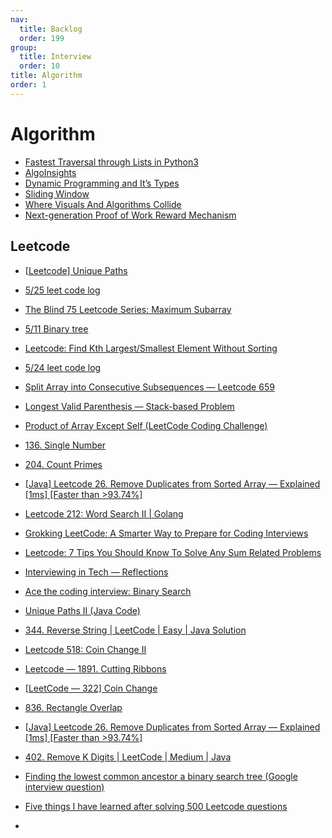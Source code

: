 ```yaml
---
nav:
  title: Backlog
  order: 199
group:
  title: Interview
  order: 10
title: Algorithm
order: 1
---
```


# Algorithm

- [Fastest Traversal through Lists in Python3](https://medium.com/@syedansab500/fastest-traversal-through-lists-in-python3-6f34660a7be5?source=topics_v2---------3-89--------------------7e124e5b_64e6_4aa4_ad61_33b0b0bab99d-------19)
- [AlgoInsights](https://medium.com/@nctnim/algoinsights-bcf2e59b8790?source=topics_v2---------5-89--------------------7e124e5b_64e6_4aa4_ad61_33b0b0bab99d-------19)
- [Dynamic Programming and It’s Types](https://medium.com/@devedroy/dynamic-programming-and-its-types-33b6f01d0ec6?source=topics_v2---------9-89--------------------7e124e5b_64e6_4aa4_ad61_33b0b0bab99d-------19)
- [Sliding Window](https://medium.com/@zhuting/sliding-window-b09806780d79?source=topics_v2---------23-89--------------------7e124e5b_64e6_4aa4_ad61_33b0b0bab99d-------19)
- [Where Visuals And Algorithms Collide](https://medium.com/@scopedoutcode/where-visuals-and-algorithms-collide-1f4c94a75bf9?source=topics_v2---------28-89--------------------7e124e5b_64e6_4aa4_ad61_33b0b0bab99d-------19)
- [Next-generation Proof of Work Reward Mechanism](https://medium.com/@deeper-network/next-generation-proof-of-work-reward-mechanism-a869126abb8?source=topics_v2---------4-86--------------------65f95563_8c46_4b07_91f6_b65798a85424-------19)



## Leetcode

- [[Leetcode\] Unique Paths](https://medium.com/@sarcas0705/leetcode-unique-paths-f035441fc856?source=topics_v2---------0-89--------------------69bce512_2795_4f0c_895b_9f48997bbb00-------19)
- [5/25 leet code log](https://medium.com/@sgnan1012/5-25-leet-code-log-42685e1962dc?source=topics_v2---------1-89--------------------69bce512_2795_4f0c_895b_9f48997bbb00-------19)
- [The Blind 75 Leetcode Series: Maximum Subarray](https://medium.com/@jonathan-ck-chao/the-blind-75-leetcode-series-maximum-subarray-e576794913e4?source=topics_v2---------2-89--------------------69bce512_2795_4f0c_895b_9f48997bbb00-------19)
- [5/11 Binary tree](https://medium.com/@sgnan1012/5-11-binary-tree-e15e824ce8a8?source=topics_v2---------3-89--------------------69bce512_2795_4f0c_895b_9f48997bbb00-------19)
- [Leetcode: Find Kth Largest/Smallest Element Without Sorting](https://medium.com/interviewnoodle/leetcode-find-kth-largest-smallest-element-without-sorting-77b92c75c890?source=topics_v2---------4-89--------------------69bce512_2795_4f0c_895b_9f48997bbb00-------19)
- [5/24 leet code log](https://medium.com/@sgnan1012/5-24-leet-code-log-bb9e1469002f?source=topics_v2---------5-89--------------------69bce512_2795_4f0c_895b_9f48997bbb00-------19)
- [Split Array into Consecutive Subsequences — Leetcode 659](https://medium.com/@gauriwankhade/split-array-into-consecutive-subsequences-leetcode-659-473f621847a9?source=topics_v2---------6-89--------------------69bce512_2795_4f0c_895b_9f48997bbb00-------19)
- [Longest Valid Parenthesis — Stack-based Problem](https://medium.com/@sudhirsinghshekhawat/longest-valid-parenthesis-stack-based-problem-eedd1f496657?source=topics_v2---------7-89--------------------69bce512_2795_4f0c_895b_9f48997bbb00-------19)
- [Product of Array Except Self (LeetCode Coding Challenge)](https://medium.com/@nwthomas/product-of-array-except-self-leetcode-coding-challenge-d8be088f2d28?source=topics_v2---------8-89--------------------69bce512_2795_4f0c_895b_9f48997bbb00-------19)
- [136. Single Number](https://medium.com/@ybkh811/136-single-number-9ceb4d61389e?source=topics_v2---------9-89--------------------69bce512_2795_4f0c_895b_9f48997bbb00-------19)
- [204. Count Primes](https://medium.com/@ybkh811/204-count-primes-4b2263d1e122?source=topics_v2---------10-89--------------------69bce512_2795_4f0c_895b_9f48997bbb00-------19)
- [[Java\] Leetcode 26. Remove Duplicates from Sorted Array — Explained [1ms] [Faster than >93.74%]](https://medium.com/@thepenguindogg/java-leetcode-26-remove-duplicates-from-sorted-array-explained-1ms-faster-than-93-74-6aabb63eda02?source=topics_v2---------11-89--------------------69bce512_2795_4f0c_895b_9f48997bbb00-------19)
- [Leetcode 212: Word Search II | Golang](https://blog.devgenius.io/leetcode-212-word-search-ii-golang-a509ad9f3316)

- [Grokking LeetCode: A Smarter Way to Prepare for Coding Interviews](https://medium.com/interviewnoodle/grokking-leetcode-a-smarter-way-to-prepare-for-coding-interviews-e86d5c9fe4e1?source=collection_home---4------0-----------------------)
- [Leetcode: 7 Tips You Should Know To Solve Any Sum Related Problems](https://medium.com/interviewnoodle/leetcode-7-tips-you-should-know-to-solve-any-sum-related-problems-709a1081a7a0?source=collection_home---4------0-----------------------)
- [Interviewing in Tech — Reflections](https://medium.com/@arpithamirwasia/interviewing-in-tech-reflections-a970efdbdbe7?source=topics_v2---------4-85--------------------f21750dd_eeea_4fcf_a14d_2ef70a40a7f7-------19)
- [Ace the coding interview: Binary Search](https://medium.com/@superfsm/ace-the-coding-interview-binary-search-58d5cf0f5c5a?source=topics_v2---------5-85--------------------f21750dd_eeea_4fcf_a14d_2ef70a40a7f7-------19)
- [Unique Paths II (Java Code)](https://medium.com/@anvitgogoa/unique-paths-ii-java-code-ae05d875ed5a?source=topics_v2---------9-85--------------------f21750dd_eeea_4fcf_a14d_2ef70a40a7f7-------19)
- [344. Reverse String | LeetCode | Easy | Java Solution](https://medium.com/@archanakc/344-reverse-string-leetcode-easy-java-solution-c1424562ec16?source=topics_v2---------10-85--------------------f21750dd_eeea_4fcf_a14d_2ef70a40a7f7-------19)
- [Leetcode 518: Coin Change II](https://medium.com/@andyangnyc/leetcode-518-coin-change-ii-bd156467a44d?source=topics_v2---------11-85--------------------f21750dd_eeea_4fcf_a14d_2ef70a40a7f7-------19)
- [Leetcode — 1891. Cutting Ribbons](https://medium.com/@saima.s.chaity/leetcode-1891-cutting-ribbons-a9d387480696?source=topics_v2---------14-85--------------------f21750dd_eeea_4fcf_a14d_2ef70a40a7f7-------19)
- [[LeetCode — 322\] Coin Change](https://medium.com/@katytong/leetcode-322-coin-change-3be2e92f8fcc?source=topics_v2---------15-85--------------------f21750dd_eeea_4fcf_a14d_2ef70a40a7f7-------19)
- [836. Rectangle Overlap](https://medium.com/@ybkh811/836-rectangle-overlap-7d19a68670b5?source=topics_v2---------16-85--------------------f21750dd_eeea_4fcf_a14d_2ef70a40a7f7-------19)
- [[Java\] Leetcode 26. Remove Duplicates from Sorted Array — Explained [1ms] [Faster than >93.74%]](https://medium.com/@thepenguindogg/java-leetcode-26-remove-duplicates-from-sorted-array-explained-1ms-faster-than-93-74-6aabb63eda02?source=topics_v2---------17-85--------------------f21750dd_eeea_4fcf_a14d_2ef70a40a7f7-------19)
- [402. Remove K Digits | LeetCode | Medium | Java](https://medium.com/@archanakc/402-remove-k-digits-leetcode-medium-java-ea7ff2bf7d0f?source=topics_v2---------18-85--------------------f21750dd_eeea_4fcf_a14d_2ef70a40a7f7-------19)
- [Finding the lowest common ancestor a binary search tree (Google interview question)](https://medium.com/@SantalTech/finding-the-lowest-common-ancestor-a-binary-search-tree-google-interview-question-6470ed255ce6?source=topics_v2---------19-85--------------------f21750dd_eeea_4fcf_a14d_2ef70a40a7f7-------19)
- [Five things I have learned after solving 500 Leetcode questions](https://medium.com/towards-data-science/five-things-i-have-learned-after-solving-500-leetcode-questions-b794c152f7a1?source=topics_v2---------1-88--------------------ac3abd6e_d7ea_4e2b_93ab_3b83f30c5212-------19)
- 

